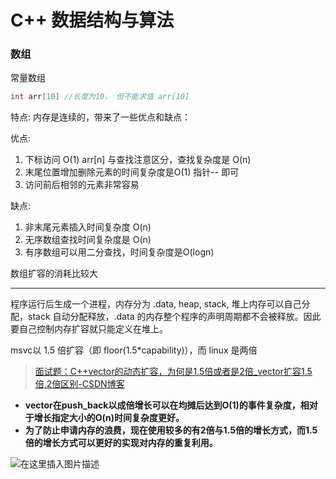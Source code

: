 # C++ 数据结构与算法

### 数组

常量数组 

```c++
int arr[10] //长度为10， 但不能求值 arr[10]
```

特点: 内存是连续的，带来了一些优点和缺点：

优点:

1. 下标访问 O(1) arr[n] 与查找注意区分，查找复杂度是 O(n)
2. 末尾位置增加删除元素的时间复杂度是O(1) 指针-- 即可
3. 访问前后相邻的元素非常容易

缺点:

1. 非末尾元素插入时间复杂度 O(n)
2. 无序数组查找时间复杂度是 O(n)
3. 有序数组可以用二分查找，时间复杂度是O(logn)

数组扩容的消耗比较大

---

程序运行后生成一个进程，内存分为 .data, heap, stack,  堆上内存可以自己分配，stack 自动分配释放，.data 的内存整个程序的声明周期都不会被释放。因此要自己控制内存扩容就只能定义在堆上。

msvc以 1.5 倍扩容（即 floor(1.5*capability)），而 linux 是两倍

> [面试题：C++vector的动态扩容，为何是1.5倍或者是2倍_vector扩容1.5倍,2倍区别-CSDN博客](https://blog.csdn.net/qq_44918090/article/details/120583540)

- **vector在push_back以成倍增长可以在均摊后达到O(1)的事件复杂度，相对于增长指定大小的O(n)时间复杂度更好。**
- **为了防止申请内存的浪费，现在使用较多的有2倍与1.5倍的增长方式，而1.5倍的增长方式可以更好的实现对内存的重复利用。**

![在这里插入图片描述](https://i-blog.csdnimg.cn/blog_migrate/de5f27d7c5c32d81da5f14a178f39e7a.png)
